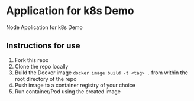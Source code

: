 # Application for k8s Demo

Node Application for k8s Demo

## Instructions for use

1. Fork this repo
2. Clone the repo locally
3. Build the Docker image `docker image build -t <tag> .` from within the root directory of the repo
4. Push image to a container registry of your choice
5. Run container/Pod using the created image
